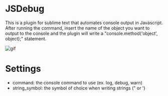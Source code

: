 # JSDebug

This is a plugin for sublime text that automates console output in Javascript.
After running the command, insert the name of the object you want to output to the console and the plugin will write a "console.method('object', object);" statement.

![gif](https://media.giphy.com/media/FJG5mi4dC1pRe/giphy.gif)

# Settings

- command: the console command to use (ex. log, debug, warn)
- string_symbol: the symbol of choice when writing strings (" or ')
